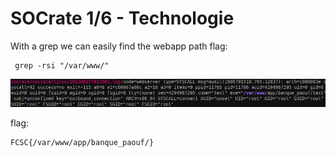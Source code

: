 #  SOCrate 1/6 - Technologie 

With a grep we can easily find the webapp path flag:

```
 grep -rsi "/var/www/"
```


![screen](./grep-webapp.png)

flag: 

```
FCSC{/var/www/app/banque_paouf/}
```
